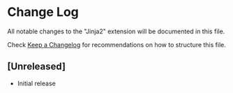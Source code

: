 # Change Log
All notable changes to the "Jinja2" extension will be documented in this file.

Check [Keep a Changelog](http://keepachangelog.com/) for recommendations on how to structure this file.

## [Unreleased]
- Initial release